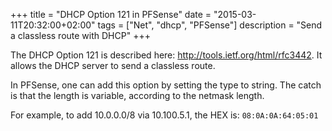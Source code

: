 +++
title = "DHCP Option 121 in PFSense"
date = "2015-03-11T20:32:00+02:00"
tags = ["Net", "dhcp", "PFSense"]
description = "Send a classless route with DHCP"
+++

The DHCP Option 121 is described here: http://tools.ietf.org/html/rfc3442. It allows the DHCP server to send a classless route.

In PFSense, one can add this option by setting the type to string. The catch is that the length is variable, according to the netmask length.

For example, to add 10.0.0.0/8 via 10.100.5.1, the HEX is: `08:0A:0A:64:05:01`

